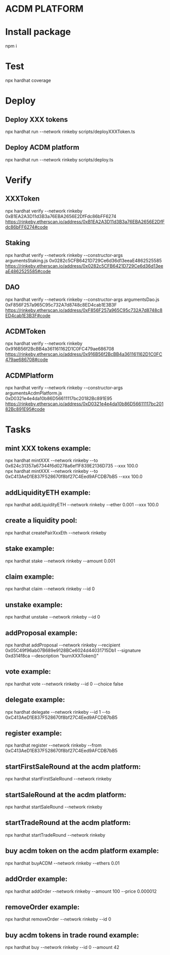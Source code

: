 # ACDM PLATFORM

# Install package

npm i <br />

# Test

npx hardhat coverage <br />

# Deploy

## Deploy XXX tokens
npx hardhat run --network rinkeby scripts/deployXXXToken.ts <br />

## Deploy ACDM platform
npx hardhat run --network rinkeby scripts/deploy.ts <br />

# Verify

## XXXToken

npx hardhat verify --network rinkeby 0xB1EA2A3D11d3B3a76EBA2656E2DfFdc86bFF6274 <br />
https://rinkeby.etherscan.io/address/0xB1EA2A3D11d3B3a76EBA2656E2DfFdc86bFF6274#code <br />

## Staking

npx hardhat verify --network rinkeby --constructor-args argumentsStaking.js 0x0282c5CFB6421D729Ce6d36d13eeaE4862525585 <br />
https://rinkeby.etherscan.io/address/0x0282c5CFB6421D729Ce6d36d13eeaE4862525585#code <br />

## DAO

npx hardhat verify --network rinkeby --constructor-args argumentsDao.js 0xF856F257a965C95c732A7d8748c8ED4cab1E3B3F <br />
https://rinkeby.etherscan.io/address/0xF856F257a965C95c732A7d8748c8ED4cab1E3B3F#code <br />

## ACDMToken

npx hardhat verify --network rinkeby 0x916B56f2BcBB4a361161162D1C0FC479ae686708 <br />
https://rinkeby.etherscan.io/address/0x916B56f2BcBB4a361161162D1C0FC479ae686708#code <br />

## ACDMPlatform

npx hardhat verify --network rinkeby --constructor-args argumentsAcdmPlatform.js 0xD0321e4e4da10b86D56611117bc20182Bc891E95 <br />
https://rinkeby.etherscan.io/address/0xD0321e4e4da10b86D56611117bc20182Bc891E95#code <br />

# Tasks 

## mint XXX tokens example: 

npx hardhat mintXXX --network rinkeby --to 0x624c31357a67344f6d0278a6ef1F839E2136D735 --xxx 100.0 <br />
npx hardhat mintXXX --network rinkeby --to 0xC413AeD1E837F528670f8bf27C4Eed9AFCDB7bB5 --xxx 100.0 <br />

## addLiquidityETH example: 

npx hardhat addLiquidityETH --network rinkeby --ether 0.001 --xxx 100.0 <br />

## create a liquidity pool: 

npx hardhat createPairXxxEth --network rinkeby <br />

## stake example: 

npx hardhat stake --network rinkeby --amount 0.001 <br />

## claim example: 

npx hardhat claim --network rinkeby --id 0 <br />

## unstake example: 

npx hardhat unstake --network rinkeby --id 0 <br />

## addProposal example: 

npx hardhat addProposal --network rinkeby --recipient 0x05C49f96ab07B689e9128BCe6024d44031715Db1 --signature 0xd314f8ca --description "burnXXXToken()" <br />

## vote example: 

npx hardhat vote --network rinkeby --id 0 --choice false <br />

## delegate example: 

npx hardhat delegate --network rinkeby --id 1 --to 0xC413AeD1E837F528670f8bf27C4Eed9AFCDB7bB5 <br />

## register example:

npx hardhat register --network rinkeby --from 0xC413AeD1E837F528670f8bf27C4Eed9AFCDB7bB5 <br />

## startFirstSaleRound at the acdm platform:

npx hardhat startFirstSaleRound --network rinkeby  <br />

## startSaleRound at the acdm platform:

npx hardhat startSaleRound --network rinkeby  <br />

## startTradeRound at the acdm platform:

npx hardhat startTradeRound --network rinkeby  <br />

## buy acdm token on the acdm platform example:

npx hardhat buyACDM --network rinkeby --ethers 0.01  <br />

## addOrder example:

npx hardhat addOrder --network rinkeby --amount 100 --price 0.000012  <br />

## removeOrder example:
npx hardhat removeOrder --network rinkeby --id 0 <br />

## buy acdm tokens in trade round example:

npx hardhat buy --network rinkeby --id 0 --amount 42 <br />












